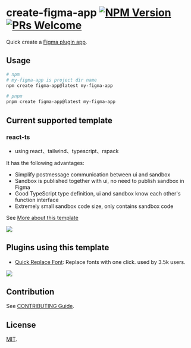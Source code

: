 
# create-figma-app [![NPM Version](https://img.shields.io/npm/v/create-figma-app)](https://www.npmjs.com/package/create-figma-app) [![PRs Welcome](https://img.shields.io/badge/PRs-welcome-brightgreen.svg)](./CONTRIBUTING.md)

Quick create a [Figma plugin app](https://www.figma.com/plugin-docs/).

## Usage

```bash
# npm 
# my-figma-app is project dir name
npm create figma-app@latest my-figma-app

# pnpm
pnpm create figma-app@latest my-figma-app
```

## Current supported template


### react-ts

- using react、tailwind、typescript、rspack

It has the following advantages:

- Simplify postmessage communication between ui and sandbox
- Sandbox is published together with ui, no need to publish sandbox in Figma
- Good TypeScript type definition, ui and sandbox know each other's function interface
- Extremely small sandbox code size, only contains sandbox code

See [More about this template](./template-react-ts/README.md)

![](https://figma-plugin-template-1307850796.cos.ap-beijing.myqcloud.com/plugin-screenshot.png)

## Plugins using this template

- [Quick Replace Font](https://www.figma.com/community/plugin/1241949869279607046/quick-replace-font): Replace fonts with one click. used by 3.5k users.

![](https://site-1307850796.cos.ap-beijing.myqcloud.com/quick-replace-font.png)

## Contribution

See [CONTRIBUTING Guide](./CONTRIBUTING.md).

## License

[MIT](./LICENSE).